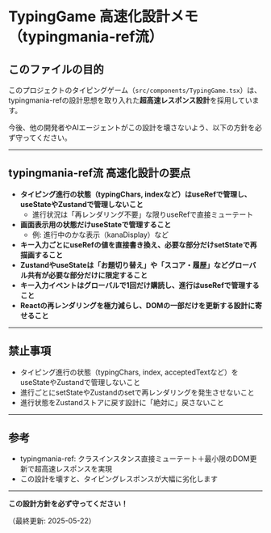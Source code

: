 # TypingGame 高速化設計メモ（typingmania-ref流）

## このファイルの目的

このプロジェクトのタイピングゲーム（`src/components/TypingGame.tsx`）は、typingmania-refの設計思想を取り入れた**超高速レスポンス設計**を採用しています。

今後、他の開発者やAIエージェントがこの設計を壊さないよう、以下の方針を必ず守ってください。

---

## typingmania-ref流 高速化設計の要点

- **タイピング進行の状態（typingChars, indexなど）はuseRefで管理し、useStateやZustandで管理しないこと**
    - 進行状況は「再レンダリング不要」な限りuseRefで直接ミューテート
- **画面表示用の状態だけuseStateで管理すること**
    - 例: 進行中のかな表示（kanaDisplay）など
- **キー入力ごとにuseRefの値を直接書き換え、必要な部分だけsetStateで再描画すること**
- **ZustandやuseStateは「お題切り替え」や「スコア・履歴」などグローバル共有が必要な部分だけに限定すること**
- **キー入力イベントはグローバルで1回だけ購読し、進行はuseRefで管理すること**
- **Reactの再レンダリングを極力減らし、DOMの一部だけを更新する設計に寄せること**

---

## 禁止事項

- タイピング進行の状態（typingChars, index, acceptedTextなど）をuseStateやZustandで管理しないこと
- 進行ごとにsetStateやZustandのsetで再レンダリングを発生させないこと
- 進行状態をZustandストアに戻す設計に「絶対に」戻さないこと

---

## 参考
- typingmania-ref: クラスインスタンス直接ミューテート＋最小限のDOM更新で超高速レスポンスを実現
- この設計を壊すと、タイピングレスポンスが大幅に劣化します

---

**この設計方針を必ず守ってください！**

（最終更新: 2025-05-22）
